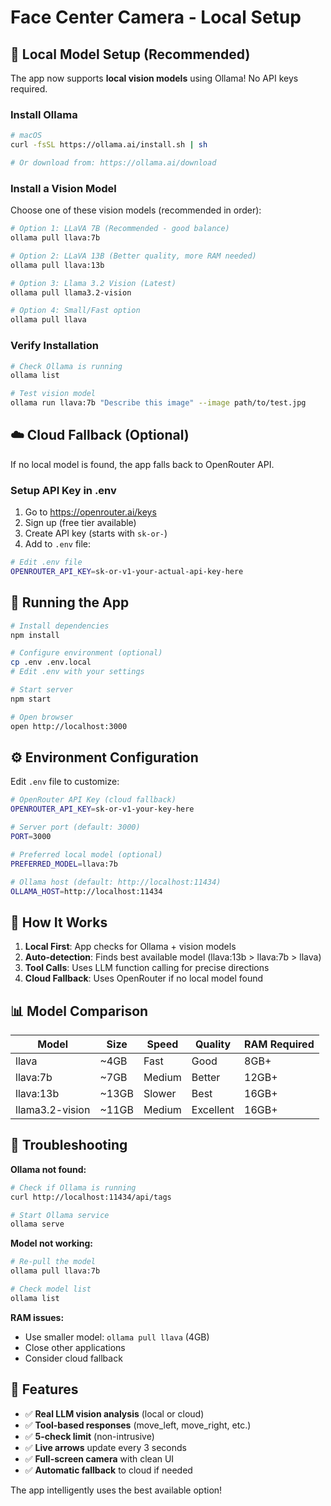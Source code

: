 # Face Center Camera - Local Setup

## 🦙 Local Model Setup (Recommended)

The app now supports **local vision models** using Ollama! No API keys required.

### Install Ollama

```bash
# macOS
curl -fsSL https://ollama.ai/install.sh | sh

# Or download from: https://ollama.ai/download
```

### Install a Vision Model

Choose one of these vision models (recommended in order):

```bash
# Option 1: LLaVA 7B (Recommended - good balance)
ollama pull llava:7b

# Option 2: LLaVA 13B (Better quality, more RAM needed)  
ollama pull llava:13b

# Option 3: Llama 3.2 Vision (Latest)
ollama pull llama3.2-vision

# Option 4: Small/Fast option
ollama pull llava
```

### Verify Installation

```bash
# Check Ollama is running
ollama list

# Test vision model
ollama run llava:7b "Describe this image" --image path/to/test.jpg
```

## ☁️ Cloud Fallback (Optional)

If no local model is found, the app falls back to OpenRouter API.

### Setup API Key in .env

1. Go to https://openrouter.ai/keys
2. Sign up (free tier available)  
3. Create API key (starts with `sk-or-`)
4. Add to `.env` file:

```bash
# Edit .env file
OPENROUTER_API_KEY=sk-or-v1-your-actual-api-key-here
```

## 🚀 Running the App

```bash
# Install dependencies
npm install

# Configure environment (optional)
cp .env .env.local
# Edit .env with your settings

# Start server
npm start

# Open browser
open http://localhost:3000
```

## ⚙️ Environment Configuration

Edit `.env` file to customize:

```bash
# OpenRouter API Key (cloud fallback)
OPENROUTER_API_KEY=sk-or-v1-your-key-here

# Server port (default: 3000)
PORT=3000

# Preferred local model (optional)
PREFERRED_MODEL=llava:7b

# Ollama host (default: http://localhost:11434)
OLLAMA_HOST=http://localhost:11434
```

## 🔧 How It Works

1. **Local First**: App checks for Ollama + vision models
2. **Auto-detection**: Finds best available model (llava:13b > llava:7b > llava)
3. **Tool Calls**: Uses LLM function calling for precise directions
4. **Cloud Fallback**: Uses OpenRouter if no local model found

## 📊 Model Comparison

| Model | Size | Speed | Quality | RAM Required |
|-------|------|-------|---------|--------------|
| llava | ~4GB | Fast | Good | 8GB+ |
| llava:7b | ~7GB | Medium | Better | 12GB+ |
| llava:13b | ~13GB | Slower | Best | 16GB+ |
| llama3.2-vision | ~11GB | Medium | Excellent | 16GB+ |

## 🐛 Troubleshooting

**Ollama not found:**
```bash
# Check if Ollama is running
curl http://localhost:11434/api/tags

# Start Ollama service
ollama serve
```

**Model not working:**
```bash
# Re-pull the model
ollama pull llava:7b

# Check model list
ollama list
```

**RAM issues:**
- Use smaller model: `ollama pull llava` (4GB)
- Close other applications
- Consider cloud fallback

## 🎯 Features

- ✅ **Real LLM vision analysis** (local or cloud)
- ✅ **Tool-based responses** (move_left, move_right, etc.)
- ✅ **5-check limit** (non-intrusive)
- ✅ **Live arrows** update every 3 seconds
- ✅ **Full-screen camera** with clean UI
- ✅ **Automatic fallback** to cloud if needed

The app intelligently uses the best available option!